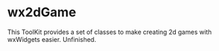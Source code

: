 # wx2dGame
This ToolKit provides a set of classes to make creating 2d games with wxWidgets easier.
Unfinished.
